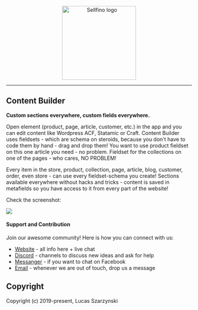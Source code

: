 <p align="center"><a href="https://www.sellfino.com" target="_blank" rel="noopener noreferrer"><img width="200" src="https://www.sellfino.com/images/logo.png" alt="Sellfino logo"></a></p>

---

## Content Builder
**Custom sections everywhere, custom fields everywhere.**

Open element (product, page, article, customer, etc.) in the app and you can edit content like Wordpress ACF, Statamic or Craft. 
Content Builder uses fieldsets - which are schema on steroids, because you don't have to code them by hand - drag and drop them! 
You want to use product fieldset on this one article you need - no problem. Fieldset for the collections on one of the pages - who cares, NO PROBLEM! 

Every item in the store, product, collection, page, article, blog, customer, order, even store - can use every fieldset-schema you create! Sections available everywhere without hacks and tricks - content is saved in metafields so you have access to it from every part of the website!

Check the screenshot:

<a href="http://sellfino.com/images/screens/content-builder.jpg" target="_blank" rel="noopener noreferrer"><img src="http://sellfino.com/images/screens/content-builder.jpg"></a> 

#### Support and Contribution

Join our awesome community! Here is how you can connect with us:
- [Website](https://www.sellfino.com) - all info here + live chat
- [Discord](https://discordapp.com/invite/wrFnzZ3) - channels to discuss new ideas and ask for help
- [Messanger](https://m.me/104484064333760) - if you want to chat on Facebook
- [Email](mailto:contact@sellfino.com) - whenever we are out of touch, drop us a message


## Copyright
Copyright (c) 2019-present, Lucas Szarzynski
